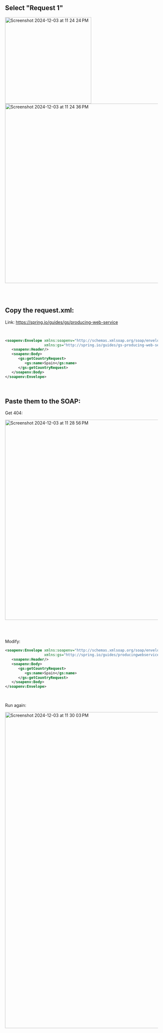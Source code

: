 ## Select "Request 1"

<img width="284" alt="Screenshot 2024-12-03 at 11 24 24 PM" src="https://github.com/user-attachments/assets/591ebad4-1751-4555-929f-f97f20c77548">

<img width="590" alt="Screenshot 2024-12-03 at 11 24 36 PM" src="https://github.com/user-attachments/assets/b0abf0a6-2b4b-4993-b780-af50f2e8f083">

<br /><br />

## Copy the request.xml:

Link: https://spring.io/guides/gs/producing-web-service

<br />

```xml
<soapenv:Envelope xmlns:soapenv="http://schemas.xmlsoap.org/soap/envelope/"
				  xmlns:gs="http://spring.io/guides/gs-producing-web-service">
   <soapenv:Header/>
   <soapenv:Body>
      <gs:getCountryRequest>
         <gs:name>Spain</gs:name>
      </gs:getCountryRequest>
   </soapenv:Body>
</soapenv:Envelope>
```

<br />

## Paste them to the SOAP:

Get 404:

<img width="658" alt="Screenshot 2024-12-03 at 11 28 56 PM" src="https://github.com/user-attachments/assets/639c2154-cd33-4318-bea5-53241ba7e250">

<br /><br />

Modify:
```xml
<soapenv:Envelope xmlns:soapenv="http://schemas.xmlsoap.org/soap/envelope/"
				  xmlns:gs="http://spring.io/guides/producingwebservice">
   <soapenv:Header/>
   <soapenv:Body>
      <gs:getCountryRequest>
         <gs:name>Spain</gs:name>
      </gs:getCountryRequest>
   </soapenv:Body>
</soapenv:Envelope>
```

<br />

Run again:

<img width="1039" alt="Screenshot 2024-12-03 at 11 30 03 PM" src="https://github.com/user-attachments/assets/37f5d114-85b5-4936-bf20-072f33d2b0a0">





